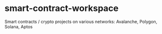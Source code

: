# smart-contract-workspace
Smart contracts / crypto projects on various networks:  Avalanche, Polygon, Solana, Aptos
